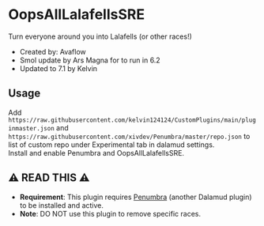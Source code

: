 # OopsAllLalafellsSRE

Turn everyone around you into Lalafells (or other races!)

- Created by: Avaflow
- Smol update by Ars Magna for to run in 6.2
- Updated to 7.1 by Kelvin

## Usage
Add `https://raw.githubusercontent.com/kelvin124124/CustomPlugins/main/pluginmaster.json` and `https://raw.githubusercontent.com/xivdev/Penumbra/master/repo.json` to list of custom repo under Experimental tab in dalamud settings.  
Install and enable Penumbra and OopsAllLalafellsSRE.

## ⚠️ READ THIS ⚠️

- **Requirement**: This plugin requires [Penumbra](https://github.com/xivdev/Penumbra) (another Dalamud plugin) to be installed and active.
- **Note**: DO NOT use this plugin to remove specific races.
